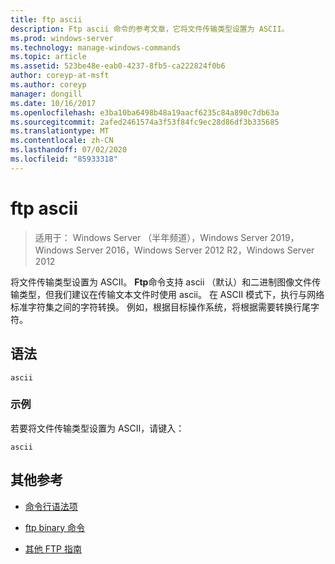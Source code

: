 ```yaml
---
title: ftp ascii
description: Ftp ascii 命令的参考文章，它将文件传输类型设置为 ASCII。
ms.prod: windows-server
ms.technology: manage-windows-commands
ms.topic: article
ms.assetid: 523be48e-eab0-4237-8fb5-ca222824f0b6
author: coreyp-at-msft
ms.author: coreyp
manager: dongill
ms.date: 10/16/2017
ms.openlocfilehash: e3ba10ba6498b48a19aacf6235c84a890c7db63a
ms.sourcegitcommit: 2afed2461574a3f53f84fc9ec28d86df3b335685
ms.translationtype: MT
ms.contentlocale: zh-CN
ms.lasthandoff: 07/02/2020
ms.locfileid: "85933318"
---
```

# <a name="ftp-ascii"></a>ftp ascii

> 适用于： Windows Server （半年频道），Windows Server 2019，Windows Server 2016，Windows Server 2012 R2，Windows Server 2012

将文件传输类型设置为 ASCII。 **Ftp**命令支持 ascii （默认）和二进制图像文件传输类型，但我们建议在传输文本文件时使用 ascii。 在 ASCII 模式下，执行与网络标准字符集之间的字符转换。 例如，根据目标操作系统，将根据需要转换行尾字符。

## <a name="syntax"></a>语法

```
ascii
```

### <a name="examples"></a>示例

若要将文件传输类型设置为 ASCII，请键入：

```
ascii
```

## <a name="additional-references"></a>其他参考

- [命令行语法项](command-line-syntax-key.md)

- [ftp binary 命令](ftp-binary.md)

- [其他 FTP 指南](https://docs.microsoft.com/previous-versions/orphan-topics/ws.10/cc756013(v=ws.10))
